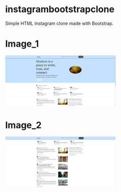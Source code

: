 # instagrambootstrapclone
Simple HTML Instagram clone made with Bootstrap.



# Image_1

<img src="img/readme_image_1.PNG" width="350" alt="">

# Image_2

<img src="img/readme_image_2.PNG" width="350" alt="">